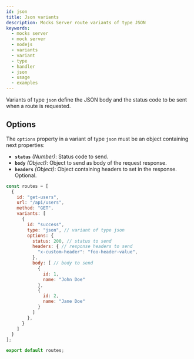 ```yaml
---
id: json
title: Json variants
description: Mocks Server route variants of type JSON
keywords:
  - mocks server
  - mock server
  - nodejs
  - variants
  - variant
  - type
  - handler
  - json
  - usage
  - examples
---
```


Variants of type `json` define the JSON body and the status code to be sent when a route is requested.

## Options

The `options` property in a variant of type `json` must be an object containing next properties:

* __`status`__ _(Number)_: Status code to send.
* __`body`__ _(Object)_: Object to send as body of the request response.
* __`headers`__ _(Object)_: Object containing headers to set in the response. Optional.

```js
const routes = [
  {
    id: "get-users",
    url: "/api/users",
    method: "GET",
    variants: [
      {
        id: "success",
        type: "json", // variant of type json
        options: {
          status: 200, // status to send
          headers: { // response headers to send
            "x-custom-header": "foo-header-value",
          },
          body: [ // body to send
            {
              id: 1,
              name: "John Doe"
            },
            {
              id: 2,
              name: "Jane Doe"
            }
          ]
        },
      }
    ]
  }
];

export default routes;
```
